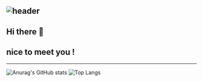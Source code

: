 ![header](https://capsule-render.vercel.app/api?type=waving&color=gradient&customColorList=0,2,2,5,30&height=200&section=header&text=Kim%20Min%20Sik&fontSize=80)
---
## Hi there 👋
## nice to meet you !
---
![Anurag's GitHub stats](https://github-readme-stats.vercel.app/api?username=casatoo&show_icons=true&theme=great-gatsby) ![Top Langs](https://github-readme-stats.vercel.app/api/top-langs/?username=casatoo&layout=compact&theme=great-gatsby)

<!--
**casatoo/casatoo** is a ✨ _special_ ✨ repository because its `README.md` (this file) appears on your GitHub profile.

Here are some ideas to get you started:

- 🔭 I’m currently working on ...
- 🌱 I’m currently learning ...
- 👯 I’m looking to collaborate on ...
- 🤔 I’m looking for help with ...
- 💬 Ask me about ...
- 📫 How to reach me: ...
- 😄 Pronouns: ...
- ⚡ Fun fact: ...
-->
